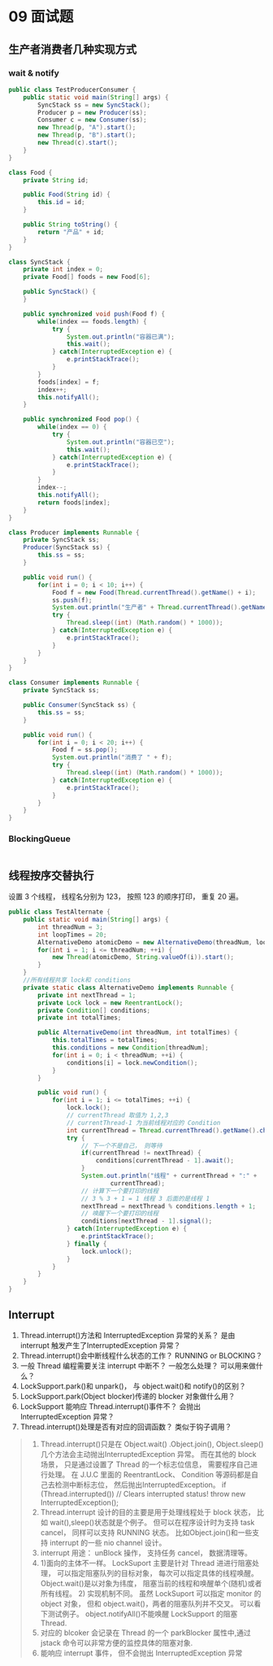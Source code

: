 # 09 面试题

## 生产者消费者几种实现方式  

### wait & notify

````java
public class TestProducerConsumer {
    public static void main(String[] args) {
        SyncStack ss = new SyncStack();
        Producer p = new Producer(ss);
        Consumer c = new Consumer(ss);
        new Thread(p, "A").start();
        new Thread(p, "B").start();
        new Thread(c).start();
    }
}

class Food {
    private String id;

    public Food(String id) {
        this.id = id;
    }

    public String toString() {
        return "产品" + id;
    }
}

class SyncStack {
    private int index = 0;
    private Food[] foods = new Food[6];

    public SyncStack() {
    }

    public synchronized void push(Food f) {
        while(index == foods.length) {
            try {
                System.out.println("容器已满");
                this.wait();
            } catch(InterruptedException e) {
                e.printStackTrace();
            }
        }
        foods[index] = f;
        index++;
        this.notifyAll();
    }

    public synchronized Food pop() {
        while(index == 0) {
            try {
                System.out.println("容器已空");
                this.wait();
            } catch(InterruptedException e) {
                e.printStackTrace();
            }
        }
        index--;
        this.notifyAll();
        return foods[index];
    }
}

class Producer implements Runnable {
    private SyncStack ss;
    Producer(SyncStack ss) {
        this.ss = ss;
    }

    public void run() {
        for(int i = 0; i < 10; i++) {
            Food f = new Food(Thread.currentThread().getName() + i);
            ss.push(f);
            System.out.println("生产者" + Thread.currentThread().getName() + "生产了" + f);
            try {
                Thread.sleep((int) (Math.random() * 1000));
            } catch(InterruptedException e) {
                e.printStackTrace();
            }
        }
    }
}

class Consumer implements Runnable {
    private SyncStack ss;

    public Consumer(SyncStack ss) {
        this.ss = ss;
    }

    public void run() {
        for(int i = 0; i < 20; i++) {
            Food f = ss.pop();
            System.out.println("消费了 " + f);
            try {
                Thread.sleep((int) (Math.random() * 1000));
            } catch(InterruptedException e) {
                e.printStackTrace();
            }
        }
    }
}
````

### BlockingQueue  

```java

```

## 线程按序交替执行

设置 3 个线程， 线程名分别为 123， 按照 123 的顺序打印， 重复 20 遍。  

```java
public class TestAlternate {
    public static void main(String[] args) {
        int threadNum = 3;
        int loopTimes = 20;
        AlternativeDemo atomicDemo = new AlternativeDemo(threadNum, loopTimes);
        for(int i = 1; i <= threadNum; ++i) {
            new Thread(atomicDemo, String.valueOf(i)).start();
        }
    }
    //所有线程共享 lock和 conditions
    private static class AlternativeDemo implements Runnable {
        private int nextThread = 1;
        private Lock lock = new ReentrantLock();
        private Condition[] conditions;
        private int totalTimes;

        public AlternativeDemo(int threadNum, int totalTimes) {
            this.totalTimes = totalTimes;
            this.conditions = new Condition[threadNum];
            for(int i = 0; i < threadNum; ++i) {
                conditions[i] = lock.newCondition();
            }
        }

        public void run() {
            for(int i = 1; i <= totalTimes; ++i) {
                lock.lock();
                // currentThread 取值为 1,2,3
                // currentThread-1 为当前线程对应的 Condition
                int currentThread = Thread.currentThread().getName().charAt(0) - '0';
                try {
                    // 下一个不是自己， 则等待
                    if(currentThread != nextThread) {
                        conditions[currentThread - 1].await();
                    }
                    System.out.println("线程" + currentThread + ":" +
                            currentThread);
                    // 计算下一个要打印的线程
                    // 3 % 3 + 1 = 1 线程 3 后面的是线程 1
                    nextThread = nextThread % conditions.length + 1;
                    // 唤醒下一个要打印的线程
                    conditions[nextThread - 1].signal();
                } catch(InterruptedException e) {
                    e.printStackTrace();
                } finally {
                    lock.unlock();
                }
            }
        }
    }
}
```

## Interrupt

1. Thread.interrupt()方法和 InterruptedException 异常的关系？ 是由 interrupt 触发产生了InterruptedException 异常？
2. Thread.interrupt()会中断线程什么状态的工作？ RUNNING or BLOCKING？
3. 一般 Thread 编程需要关注 interrupt 中断不？ 一般怎么处理？ 可以用来做什么？
4. LockSupport.park()和 unpark()， 与 object.wait()和 notify()的区别？
5.  LockSupport.park(Object blocker)传递的 blocker 对象做什么用？
6. LockSupport 能响应 Thread.interrupt()事件不？ 会抛出 InterruptedException 异常？
7. Thread.interrupt()处理是否有对应的回调函数？ 类似于钩子调用？

> 1. Thread.interrupt()只是在 Object.wait() .Object.join(), Object.sleep()几个方法会主动抛出InterruptedException 异常。 而在其他的 block 场景， 只是通过设置了 Thread 的一个标志位信息， 需要程序自己进行处理。
>    在 J.U.C 里面的 ReentrantLock、 Condition 等源码都是自己去检测中断标志位， 然后抛出InterruptedException。
>    if (Thread.interrupted()) // Clears interrupted status!
>    throw new InterruptedException();
> 2. Thread.interrupt 设计的目的主要是用于处理线程处于 block 状态， 比如 wait(),sleep()状态就是个例子。 但可以在程序设计时为支持 task cancel， 同样可以支持 RUNNING 状态。 比如Object.join()和一些支持 interrupt 的一些 nio channel 设计。
> 3. interrupt 用途： unBlock 操作， 支持任务 cancel， 数据清理等。
> 4. 1)面向的主体不一样。 LockSuport 主要是针对 Thread 进进行阻塞处理， 可以指定阻塞队列的目标对象， 每次可以指定具体的线程唤醒。 Object.wait()是以对象为纬度， 阻塞当前的线程和唤醒单个(随机)或者所有线程。
>    2) 实现机制不同。 虽然 LockSuport 可以指定 monitor 的 object 对象， 但和 object.wait()，两者的阻塞队列并不交叉。 可以看下测试例子。 object.notifyAll()不能唤醒 LockSupport 的阻塞 Thread.
> 5. 对应的 blcoker 会记录在 Thread 的一个 parkBlocker 属性中,通过 jstack 命令可以非常方便的监控具体的阻塞对象.
> 6. 能响应 interrupt 事件， 但不会抛出 InterruptedException 异常  